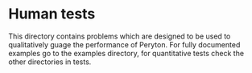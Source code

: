 # Human tests

This directory contains problems which are designed to be used to qualitatively
guage the performance of Peryton. For fully documented examples go to the
examples directory, for quantitative tests check the other directories in tests.
